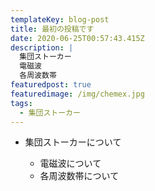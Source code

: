 ```yaml
---
templateKey: blog-post
title: 最初の投稿です
date: 2020-06-25T00:57:43.415Z
description: |
  集団ストーカー　　
  電磁波　　
  各周波数帯
featuredpost: true
featuredimage: /img/chemex.jpg
tags:
  - 集団ストーカー
---
```

* 集団ストーカーについて

  * 電磁波について
  * 各周波数帯について